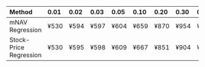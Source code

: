 | Method                 | 0.01   | 0.02   | 0.03   | 0.05   | 0.10   | 0.20   | 0.30   | 0.40   | 0.50   | 0.60   | 0.70   | 0.80   | 0.90   | 0.95   | 0.97   | 0.98   | 0.99   |
|:-----------------------|:-------|:-------|:-------|:-------|:-------|:-------|:-------|:-------|:-------|:-------|:-------|:-------|:-------|:-------|:-------|:-------|:-------|
| mNAV Regression        | ¥530   | ¥594   | ¥597   | ¥604   | ¥659   | ¥870   | ¥954   | ¥1,053 | ¥1,241 | ¥1,422 | ¥1,531 | ¥1,955 | ¥2,608 | ¥2,904 | ¥2,988 | ¥3,190 | ¥3,151 |
| Stock-Price Regression | ¥530   | ¥595   | ¥598   | ¥609   | ¥667   | ¥851   | ¥904   | ¥986   | ¥1,126 | ¥1,246 | ¥1,434 | ¥1,884 | ¥2,367 | ¥2,671 | ¥2,623 | ¥2,858 | ¥2,872 |